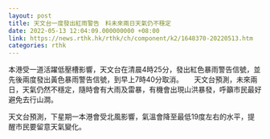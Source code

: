 ```yaml
---
layout: post
title: 天文台一度發出紅雨警告　料未來兩日天氣仍不穩定
date: 2022-05-13 12:04:09.000000000 +08:00
link: https://news.rthk.hk/rthk/ch/component/k2/1648370-20220513.htm
categories: rthk
---
```


本港受一道活躍低壓槽影響，天文台在清晨4時25分，發出紅色暴雨警告信號，並先後兩度發出黃色暴雨警告信號，到早上7時40分取消。
　
天文台預測，未來兩日，天氣仍然不穩定，隨時會有大雨及雷暴，有機會出現山洪暴發，呼籲市民最好避免去行山澗。

天文台預測，下星期一本港會受北風影響，氣溫會降至最低19度左右的水平，提醒市民要留意天氣變化。
